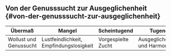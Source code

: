 ## Von der Genusssucht zur Ausgeglichenheit {#von-der-genusssucht-zur-ausgeglichenheit}

| Übermaß | Mangel | Scheintugend | Tugend |
| --- | --- | --- | --- |
| Wollust und Genussucht | Lustfeindlichkeit, Empfindungslosigkeit | Vorgespielte Zucht | Ausgeglichenheit und Harmonie |